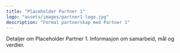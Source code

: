 ```yaml
---
title: "Placeholder Partner 1"
logo: "assets/images/partner1-logo.jpg"
description: "Formal partnerskap med Partner 1"
---
```


Detaljer om Placeholder Partner 1. Informasjon om samarbeid, mål og verdier.
